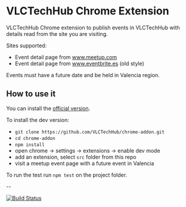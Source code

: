 # VLCTechHub Chrome Extension

VLCTechHub Chrome extension to publish events in VLCTechHub with details read from the site you are visiting.

Sites supported:
 - Event detail page from www.meetup.com
 - Event detail page from www.eventbrite.es (old style) 

Events must have a future date and be held in Valencia region.

## How to use it

You can install the [official version](https://chrome.google.com/webstore/detail/vlctechhub-publisher-addo/jmphppchcbgfglglfbemgbjligclmcmc).

To install the dev version:
 - `git clone https://github.com/VLCTechHub/chrome-addon.git`
 - `cd chrome-addon`
 - `npm install`
 - open chrome -> settings -> extensions -> enable dev mode
 - add an extension, select `src` folder from this repo
 - visit a meetup event page with a future event in Valencia 


To run the test run `npm test` on the project folder.

--

[![Build Status](https://travis-ci.org/VLCTechHub/chrome-addon.svg?branch=master)](https://travis-ci.org/VLCTechHub/chrome-addon)
